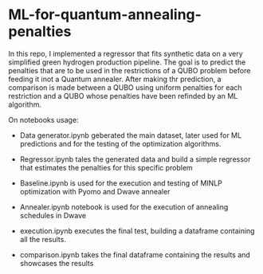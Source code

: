 # ML-for-quantum-annealing-penalties
In this repo, I implemented a regressor that fits synthetic data on a very simplified green hydrogen production pipeline.
The goal is to predict the penalties that are to be used in the restrictions of a QUBO problem before feeding it inot a Quantum annealer. 
After making thr prediction, a comparison is made between a QUBO using uniform penalties for each restriction and a QUBO whose penalties have been refinded by an ML algorithm.

On notebooks usage:

- Data generator.ipynb geberated the main dataset, later used for ML predictions and for the testing of the optimization algorithms.

- Regressor.ipynb tales the generated data and build a simple regressor that estimates the penalties for this specific problem 

- Baseline.ipynb is used for the execution and testing of MINLP optimization with Pyomo and Dwave annealer

- Annealer.ipynb notebook is used for the execution of annealing schedules in Dwave

- execution.ipynb executes the final test, building a dataframe containing all the results.

- comparison.ipynb takes the final dataframe containing the results and showcases the results

